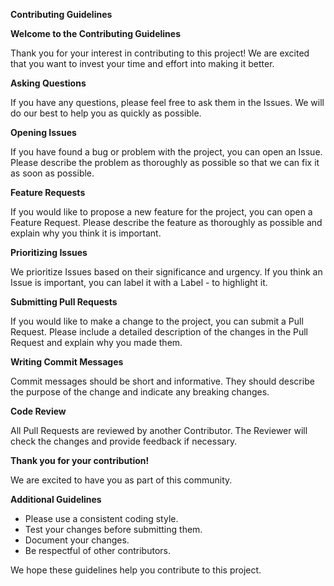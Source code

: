 **Contributing Guidelines**

**Welcome to the Contributing Guidelines**

Thank you for your interest in contributing to this project! We are excited that you want to invest your time and effort into making it better.

**Asking Questions**

If you have any questions, please feel free to ask them in the Issues. We will do our best to help you as quickly as possible.

**Opening Issues**

If you have found a bug or problem with the project, you can open an Issue. Please describe the problem as thoroughly as possible so that we can fix it as soon as possible.

**Feature Requests**

If you would like to propose a new feature for the project, you can open a Feature Request. Please describe the feature as thoroughly as possible and explain why you think it is important.

**Prioritizing Issues**

We prioritize Issues based on their significance and urgency. If you think an Issue is important, you can label it with a Label - to highlight it.

**Submitting Pull Requests**

If you would like to make a change to the project, you can submit a Pull Request. Please include a detailed description of the changes in the Pull Request and explain why you made them.

**Writing Commit Messages**

Commit messages should be short and informative. They should describe the purpose of the change and indicate any breaking changes.

**Code Review**

All Pull Requests are reviewed by another Contributor. The Reviewer will check the changes and provide feedback if necessary.

**Thank you for your contribution!**

We are excited to have you as part of this community.

**Additional Guidelines**

* Please use a consistent coding style.
* Test your changes before submitting them.
* Document your changes.
* Be respectful of other contributors.

We hope these guidelines help you contribute to this project.